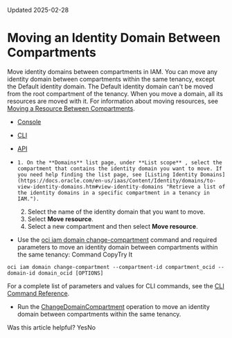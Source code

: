 Updated 2025-02-28
# Moving an Identity Domain Between Compartments
Move identity domains between compartments in IAM.
You can move any identity domain between compartments within the same tenancy, except the Default identity domain. The Default identity domain can't be moved from the root compartment of the tenancy.
When you move a domain, all its resources are moved with it. For information about moving resources, see [Moving a Resource Between Compartments](https://docs.oracle.com/en-us/iaas/Content/Identity/compartments/To_move_a_resource_to_a_different_compartment.htm#To_move_a_resource_to_a_different_compartment "Most resources can be moved after they're created.").
  * [Console](https://docs.oracle.com/en-us/iaas/Content/Identity/domains/to-move-resources-to-a-different-compartment.htm)
  * [CLI](https://docs.oracle.com/en-us/iaas/Content/Identity/domains/to-move-resources-to-a-different-compartment.htm)
  * [API](https://docs.oracle.com/en-us/iaas/Content/Identity/domains/to-move-resources-to-a-different-compartment.htm)


  *     1. On the **Domains** list page, under **List scope** , select the compartment that contains the identity domain you want to move. If you need help finding the list page, see [Listing Identity Domains](https://docs.oracle.com/en-us/iaas/Content/Identity/domains/to-view-identity-domains.htm#view-identity-domains "Retrieve a list of the identity domains in a specific compartment in a tenancy in IAM."). 
    2. Select the name of the identity domain that you want to move. 
    3. Select **Move resource**.
    4. Select a new compartment and then select **Move resource**.
  * Use the [oci iam domain change-compartment](https://docs.oracle.com/iaas/tools/oci-cli/latest/oci_cli_docs/cmdref/iam/domain/change-compartment.html) command and required parameters to move an identity domain between compartments within the same tenancy:
Command
CopyTry It
```
oci iam domain change-compartment --compartment-id compartment_ocid --domain-id domain_ocid [OPTIONS]
```

For a complete list of parameters and values for CLI commands, see the [CLI Command Reference](https://docs.oracle.com/iaas/tools/oci-cli/latest).
  * Run the [ChangeDomainCompartment](https://docs.oracle.com/iaas/api/#/en/identity/latest/Domain/ChangeDomainCompartment) operation to move an identity domain between compartments within the same tenancy.


Was this article helpful?
YesNo

